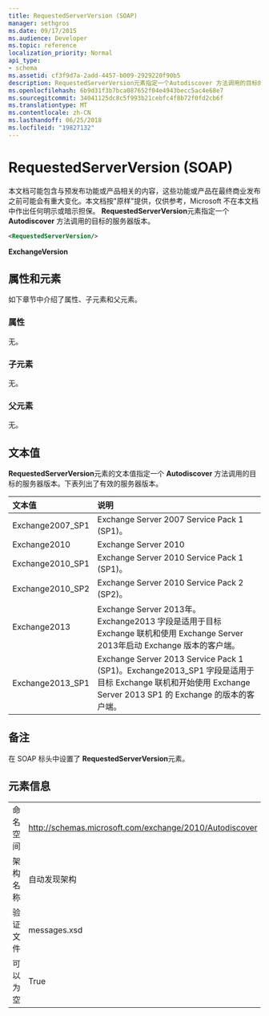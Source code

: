 ```yaml
---
title: RequestedServerVersion (SOAP)
manager: sethgros
ms.date: 09/17/2015
ms.audience: Developer
ms.topic: reference
localization_priority: Normal
api_type:
- schema
ms.assetid: cf3f9d7a-2add-4457-b009-2929220f90b5
description: RequestedServerVersion元素指定一个Autodiscover 方法调用的目标的服务器版本。
ms.openlocfilehash: 6b9d31f3b7bca087652f04e4943becc5ac4e68e7
ms.sourcegitcommit: 34041125dc8c5f993b21cebfc4f8b72f0fd2cb6f
ms.translationtype: MT
ms.contentlocale: zh-CN
ms.lasthandoff: 06/25/2018
ms.locfileid: "19827132"
---
```

# <a name="requestedserverversion-soap"></a>RequestedServerVersion (SOAP)

本文档可能包含与预发布功能或产品相关的内容，这些功能或产品在最终商业发布之前可能会有重大变化。本文档按"原样"提供，仅供参考，Microsoft 不在本文档中作出任何明示或暗示担保。 **RequestedServerVersion**元素指定一个 **Autodiscover** 方法调用的目标的服务器版本。 
  
```XML
<RequestedServerVersion/>
```

 **ExchangeVersion**
## <a name="attributes-and-elements"></a>属性和元素

如下章节中介绍了属性、子元素和父元素。
  
### <a name="attributes"></a>属性

无。
  
### <a name="child-elements"></a>子元素

无。
  
### <a name="parent-elements"></a>父元素

无。
  
## <a name="text-value"></a>文本值

**RequestedServerVersion**元素的文本值指定一个 **Autodiscover** 方法调用的目标的服务器版本。下表列出了有效的服务器版本。 
  
|**文本值**|**说明**|
|:-----|:-----|
|Exchange2007_SP1  <br/> |Exchange Server 2007 Service Pack 1 (SP1)。  <br/> |
|Exchange2010  <br/> |Exchange Server 2010  <br/> |
|Exchange2010_SP1  <br/> |Exchange Server 2010 Service Pack 1 (SP1)。  <br/> |
|Exchange2010_SP2  <br/> |Exchange Server 2010 Service Pack 2 (SP2)。  <br/> |
|Exchange2013  <br/> |Exchange Server 2013年。Exchange2013 字段是适用于目标 Exchange 联机和使用 Exchange Server 2013年启动 Exchange 版本的客户端。  <br/> |
|Exchange2013_SP1  <br/> |Exchange Server 2013 Service Pack 1 (SP1)。Exchange2013_SP1 字段是适用于目标 Exchange 联机和开始使用 Exchange Server 2013 SP1 的 Exchange 的版本的客户端。  <br/> |
   
## <a name="remarks"></a>备注

在 SOAP 标头中设置了 **RequestedServerVersion**元素。 
  
## <a name="element-information"></a>元素信息

|||
|:-----|:-----|
|命名空间  <br/> |http://schemas.microsoft.com/exchange/2010/Autodiscover  <br/> |
|架构名称  <br/> |自动发现架构  <br/> |
|验证文件  <br/> |messages.xsd  <br/> |
|可以为空  <br/> |True  <br/> |
   

